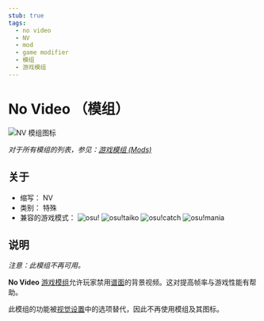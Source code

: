 ```yaml
---
stub: true
tags:
  - no video
  - NV
  - mod
  - game modifier
  - 模组
  - 游戏模组
---
```


# No Video （模组）

![NV 模组图标](/wiki/shared/mods/NV.png "No Video (NV) 模组图标")

*对于所有模组的列表，参见：[游戏模组 (Mods)](/wiki/Gameplay/Game_modifier)*

## 关于

- 缩写： NV
- 类别： 特殊
- 兼容的游戏模式： ![][osu!] ![][osu!taiko] ![][osu!catch] ![][osu!mania]

## 说明

*注意：此模组不再可用。*

**No Video** [游戏模组](/wiki/Gameplay/Game_modifier)允许玩家禁用[谱面](/wiki/Beatmap)的背景视频。这对提高帧率与游戏性能有帮助。

此模组的功能被[视觉设置](/wiki/Client/Interface/Visual_settings)中的选项替代，因此不再使用模组及其图标。

[osu!]: /wiki/shared/mode/osu.png "osu!"
[osu!taiko]: /wiki/shared/mode/taiko.png "osu!taiko"
[osu!catch]: /wiki/shared/mode/catch.png "osu!catch"
[osu!mania]: /wiki/shared/mode/mania.png "osu!mania"
